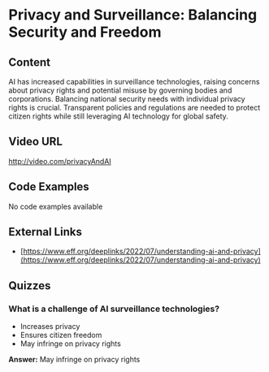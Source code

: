 # Privacy and Surveillance: Balancing Security and Freedom

## Content

AI has increased capabilities in surveillance technologies, raising concerns about privacy rights and potential misuse by governing bodies and corporations. Balancing national security needs with individual privacy rights is crucial. Transparent policies and regulations are needed to protect citizen rights while still leveraging AI technology for global safety.

## Video URL

http://video.com/privacyAndAI

## Code Examples

No code examples available

## External Links

- [https://www.eff.org/deeplinks/2022/07/understanding-ai-and-privacy](https://www.eff.org/deeplinks/2022/07/understanding-ai-and-privacy)

## Quizzes

### What is a challenge of AI surveillance technologies?

- Increases privacy
- Ensures citizen freedom
- May infringe on privacy rights

**Answer:** May infringe on privacy rights